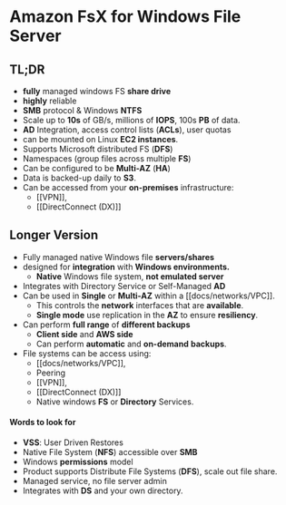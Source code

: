# Amazon FsX for Windows File Server

## TL;DR
- **fully** managed windows FS **share drive**
- **highly** reliable
- **SMB** protocol & Windows **NTFS**
- Scale up to **10s** of GB/s, millions of **IOPS**, 100s **PB** of data.
- **AD** Integration, access control lists (**ACLs**), user quotas
- can be mounted on Linux **EC2 instances**.
- Supports Microsoft distributed FS (**DFS**) 
- Namespaces (group files across multiple **FS**)
- Can be configured to be **Multi-AZ** (**HA**)
- Data is backed-up daily to **S3**.
- Can be accessed from your **on-premises** infrastructure:
	- [[VPN]], 
	- [[DirectConnect (DX)]]


## Longer Version
- Fully managed native Windows file **servers/shares**
- designed for **integration** with **Windows environments.**
    - **Native** Windows file system, **not emulated server**
- Integrates with Directory Service or Self-Managed **AD**
- Can be used in **Single** or **Multi-AZ** within a [[docs/networks/VPC]].
    - This controls the **network** interfaces that are **available**.
    - **Single mode** use replication in the **AZ** to ensure **resiliency**.
- Can perform **full range** of **different backups**
    - **Client side** and **AWS side**
    - Can perform **automatic** and **on-demand** **backups**.
- File systems can be access using:
	- [[docs/networks/VPC]], 
	- Peering
	- [[VPN]], 
	- [[DirectConnect (DX)]]
	- Native windows **FS** or **Directory** Services.

#### Words to look for

- **VSS**: User Driven Restores
- Native File System (**NFS**) accessible over **SMB**
- Windows **permissions** model
- Product supports Distribute File Systems (**DFS**), scale out file share.
- Managed service, no file server admin
- Integrates with **DS** and your own directory.